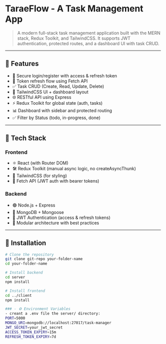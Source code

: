 # TaraeFlow - A Task Management App

> A modern full-stack task management application built with the MERN stack, Redux Toolkit, and TailwindCSS. It supports JWT authentication, protected routes, and a dashboard UI with task CRUD.

---

## 🚀 Features

- 🔐 Secure login/register with access & refresh token
- 🔄 Token refresh flow using Fetch API
- ✅ Task CRUD (Create, Read, Update, Delete)
- 🎨 TailwindCSS UI + dashboard layout
- 🌐 RESTful API using Express
- ⚡ Redux Toolkit for global state (auth, tasks)
- 📊 Dashboard with sidebar and protected routing
- ✅ Filter by Status (todo, in-progress, done)

---

## 🚀 Tech Stack

### Frontend
- ⚛️ React (with Router DOM)
- 🛠 Redux Toolkit (manual async logic, no createAsyncThunk)
- 🎨 TailwindCSS (for styling)
- 📡 Fetch API (JWT auth with bearer tokens)

### Backend
- 🟢 Node.js + Express
- 🌿 MongoDB + Mongoose
- 🔐 JWT Authentication (access & refresh tokens)
- 🧱 Modular architecture with best practices

---

## 🔧 Installation

```bash
# Clone the repository
git clone git-repo your-folder-name
cd your-folder-name

# Install backend
cd server
npm install

# Install frontend
cd ../client
npm install

### - ⚙️ Environment Variables
- creant a .env file the server/ directory:
PORT=5000
MONGO_URI=mongodb://localhost:27017/task-manager
JWT_SECRET=your_jwt_secret
ACCESS_TOKEN_EXPIRY=15m
REFRESH_TOKEN_EXPIRY=7d



